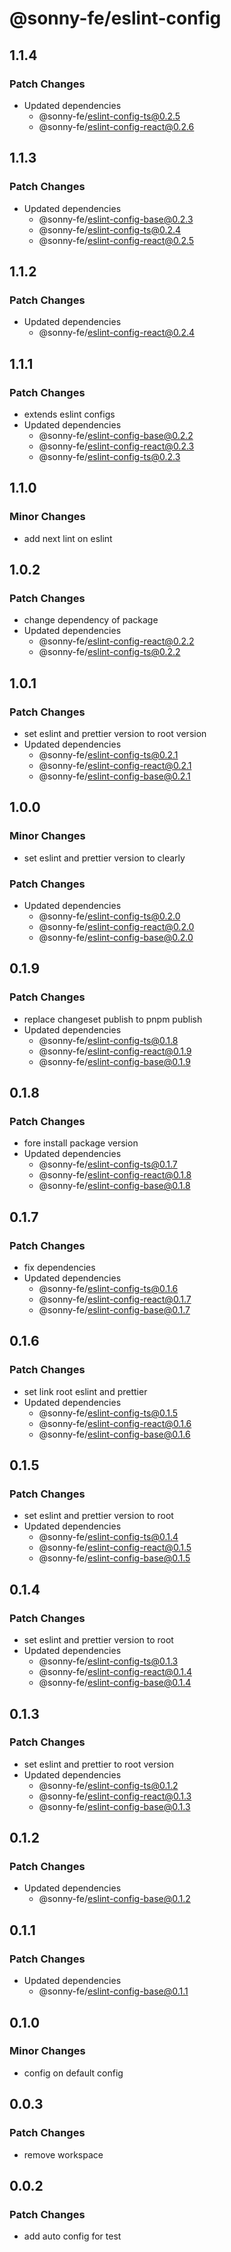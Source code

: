 # @sonny-fe/eslint-config

## 1.1.4

### Patch Changes

- Updated dependencies
  - @sonny-fe/eslint-config-ts@0.2.5
  - @sonny-fe/eslint-config-react@0.2.6

## 1.1.3

### Patch Changes

- Updated dependencies
  - @sonny-fe/eslint-config-base@0.2.3
  - @sonny-fe/eslint-config-ts@0.2.4
  - @sonny-fe/eslint-config-react@0.2.5

## 1.1.2

### Patch Changes

- Updated dependencies
  - @sonny-fe/eslint-config-react@0.2.4

## 1.1.1

### Patch Changes

- extends eslint configs
- Updated dependencies
  - @sonny-fe/eslint-config-base@0.2.2
  - @sonny-fe/eslint-config-react@0.2.3
  - @sonny-fe/eslint-config-ts@0.2.3

## 1.1.0

### Minor Changes

- add next lint on eslint

## 1.0.2

### Patch Changes

- change dependency of package
- Updated dependencies
  - @sonny-fe/eslint-config-react@0.2.2
  - @sonny-fe/eslint-config-ts@0.2.2

## 1.0.1

### Patch Changes

- set eslint and prettier version to root version
- Updated dependencies
  - @sonny-fe/eslint-config-ts@0.2.1
  - @sonny-fe/eslint-config-react@0.2.1
  - @sonny-fe/eslint-config-base@0.2.1

## 1.0.0

### Minor Changes

- set eslint and prettier version to clearly

### Patch Changes

- Updated dependencies
  - @sonny-fe/eslint-config-ts@0.2.0
  - @sonny-fe/eslint-config-react@0.2.0
  - @sonny-fe/eslint-config-base@0.2.0

## 0.1.9

### Patch Changes

- replace changeset publish to pnpm publish
- Updated dependencies
  - @sonny-fe/eslint-config-ts@0.1.8
  - @sonny-fe/eslint-config-react@0.1.9
  - @sonny-fe/eslint-config-base@0.1.9

## 0.1.8

### Patch Changes

- fore install package version
- Updated dependencies
  - @sonny-fe/eslint-config-ts@0.1.7
  - @sonny-fe/eslint-config-react@0.1.8
  - @sonny-fe/eslint-config-base@0.1.8

## 0.1.7

### Patch Changes

- fix dependencies
- Updated dependencies
  - @sonny-fe/eslint-config-ts@0.1.6
  - @sonny-fe/eslint-config-react@0.1.7
  - @sonny-fe/eslint-config-base@0.1.7

## 0.1.6

### Patch Changes

- set link root eslint and prettier
- Updated dependencies
  - @sonny-fe/eslint-config-ts@0.1.5
  - @sonny-fe/eslint-config-react@0.1.6
  - @sonny-fe/eslint-config-base@0.1.6

## 0.1.5

### Patch Changes

- set eslint and prettier version to root
- Updated dependencies
  - @sonny-fe/eslint-config-ts@0.1.4
  - @sonny-fe/eslint-config-react@0.1.5
  - @sonny-fe/eslint-config-base@0.1.5

## 0.1.4

### Patch Changes

- set eslint and prettier version to root
- Updated dependencies
  - @sonny-fe/eslint-config-ts@0.1.3
  - @sonny-fe/eslint-config-react@0.1.4
  - @sonny-fe/eslint-config-base@0.1.4

## 0.1.3

### Patch Changes

- set eslint and prettier to root version
- Updated dependencies
  - @sonny-fe/eslint-config-ts@0.1.2
  - @sonny-fe/eslint-config-react@0.1.3
  - @sonny-fe/eslint-config-base@0.1.3

## 0.1.2

### Patch Changes

- Updated dependencies
  - @sonny-fe/eslint-config-base@0.1.2

## 0.1.1

### Patch Changes

- Updated dependencies
  - @sonny-fe/eslint-config-base@0.1.1

## 0.1.0

### Minor Changes

- config on default config

## 0.0.3

### Patch Changes

- remove workspace

## 0.0.2

### Patch Changes

- add auto config for test
